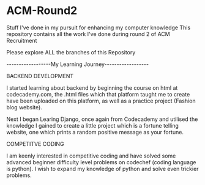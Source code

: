 # ACM-Round2
Stuff I've done in my pursuit for enhancing my computer knowledge
This repository contains all the work I've done during round 2 of ACM Recruitment

Please explore ALL the branches of this Repository


------------------My Learning Journey------------------

BACKEND DEVELOPMENT

I started learning about backend by beginning the course on html at codecademy.com, the .html files which that platform taught me to create have been uploaded on this platform, as well as a practice project (Fashion blog website).

Next I began Learing Django, once again from Codecademy and utilised the knowledge I gained to create a little project which is a fortune telling website, one which prints a random positive message as your fortune.

COMPETITVE CODING

I am keenly interested in competitive coding and have solved some advanced beginner difficulty level problems on codechef (coding language is python). I wish to expand my knowledge of python and solve even trickier problems.

